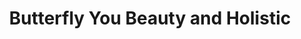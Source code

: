 ---
title: "Butterfly You Beauty and Holistic"
url: /bexhill-on-sea/butterfly-you-beauty-and-holistic/
shop: Kosmetik
---